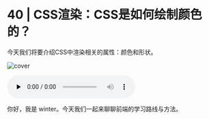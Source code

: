 # 40 | CSS渲染：CSS是如何绘制颜色的？

今天我们将要介绍CSS中渲染相关的属性：颜色和形状。

![cover](https://static001.geekbang.org/resource/image/97/bf/97fbdb46b8ad6550dcdb4aa4a062f0bf.jpg)

<audio id="audio" controls="" preload="none">
    <source id="mp3" src="/mp3/40.mp3">
</audio>

你好，我是 winter。今天我们一起来聊聊前端的学习路线与方法。